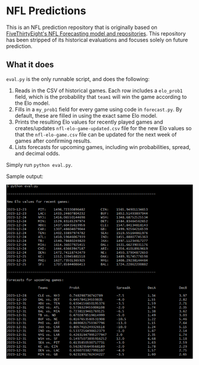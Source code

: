# NFL Predictions

This is an NFL prediction repository that is originally based on [FiveThirtyEight's NFL Forecasting model and repositories](https://github.com/fivethirtyeight/nfl-elo-game).
This repository has been stripped of its historical evaluations and focuses solely on future prediction.

## What it does

`eval.py` is the only runnable script, and does the following:

1. Reads in the CSV of historical games. Each row includes a `elo_prob1` field, which is the probability that `team1` will win the game according to the Elo model.
1. Fills in a `my_prob1` field for every game using code in `forecast.py`. By default, these are filled in using the exact same Elo model.
1. Prints the resulting Elo values for recently played games and creates/updates `nfl-elo-game-updated.csv` file for the new Elo values so that the `nfl-elo-game.csv` file can be updated for the next week of games after confirming results.
1. Lists forecasts for upcoming games, including win probabilities, spread, and decimal odds.

Simply run `python eval.py`.

Sample output:

![Sample output](output.png)